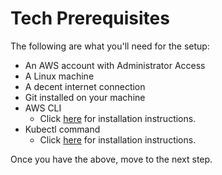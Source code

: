 # Tech Prerequisites

The following are what you'll need for the setup:

* An AWS account with Administrator Access
* A Linux machine
* A decent internet connection
* Git installed on your machine
* AWS CLI
  * Click [here](https://docs.aws.amazon.com/cli/latest/userguide/install-cliv2-linux.html#cliv2-linux-install) for installation instructions.
* Kubectl command
  * Click [here](https://docs.aws.amazon.com/eks/latest/userguide/install-kubectl.html) for installation instructions.

Once you have the above, move to the next step.

